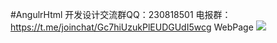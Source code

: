 #AngulrHtml
开发设计交流群QQ：230818501
电报群：https://t.me/joinchat/Gc7hiUzukPlEUDGUdI5wcg
WebPage
![](https://github.com/ilovebamboo/AngulrHtml/blob/master/QQ20171202-204846.png)
